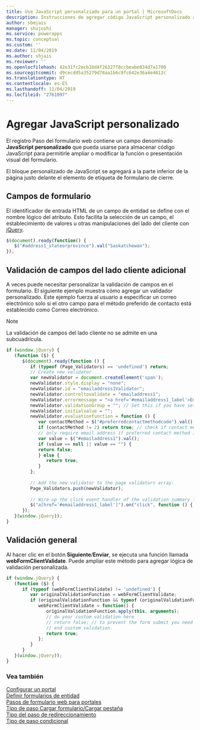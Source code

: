 ```yaml
---
title: Use JavaScript personalziado para un portal | MicrosoftDocs
description: Instrucciones de agregar código JavaScript personalizado a un formulario en un portal
author: sbmjais
manager: shujoshi
ms.service: powerapps
ms.topic: conceptual
ms.custom: ''
ms.date: 11/04/2019
ms.author: shjais
ms.reviewer: ''
ms.openlocfilehash: 42e31fc2ecb18d4f26327f8ccbeabe034d7a1700
ms.sourcegitcommit: d9cecdd5a35279d78aa1b6c9fc642e36a4e4612c
ms.translationtype: HT
ms.contentlocale: es-ES
ms.lasthandoff: 11/04/2019
ms.locfileid: "2761097"
---
```

# <a name="add-custom-javascript"></a>Agregar JavaScript personalizado

El registro Paso del formulario web contiene un campo denominado **JavaScript personalizado** que pueda usarse para almacenar código JavaScript para permitirle ampliar o modificar la función o presentación visual del formulario.

El bloque personalizado de JavaScript se agregará a la parte inferior de la página justo delante el elemento de etiqueta de formulario de cierre.

## <a name="form-fields"></a>Campos de formulario

El identificador de entrada HTML de un campo de entidad se define con el nombre lógico del atributo. Esto facilita la selección de un campo, el establecimiento de valores u otras manipulaciones del lado del cliente con [jQuery](https://jquery.com/).  

```JavaScript
$(document).ready(function() {
   $("#address1_stateorprovince").val("Saskatchewan");
});
```

## <a name="additional-client-side-field-validation"></a>Validación de campos del lado cliente adicional
A veces puede necesitar personalizar la validación de campos en el formulario. El siguiente ejemplo muestra cómo agregar un validador personalizado. Este ejemplo fuerza al usuario a especificar un correo electrónico solo si el otro campo para el método preferido de contacto está establecido como Correo electrónico.

> [!NOTE]
> La validación de campos del lado cliente no se admite en una subcuadrícula.

```JavaScript
if (window.jQuery) {
   (function ($) {
      $(document).ready(function () {
         if (typeof (Page_Validators) == 'undefined') return;
         // Create new validator
         var newValidator = document.createElement('span');
         newValidator.style.display = "none";
         newValidator.id = "emailaddress1Validator";
         newValidator.controltovalidate = "emailaddress1";
         newValidator.errormessage = "<a href='#emailaddress1_label'>Email is a required field.</a>";
         newValidator.validationGroup = ""; // Set this if you have set ValidationGroup on the form
         newValidator.initialvalue = "";
         newValidator.evaluationfunction = function () {
            var contactMethod = $("#preferredcontactmethodcode").val();
            if (contactMethod != 2) return true; // check if contact method is not 'Email'.
            // only require email address if preferred contact method is email.
            var value = $("#emailaddress1").val();
            if (value == null || value == "") {
            return false;
            } else {
               return true;
            }
         };
 
         // Add the new validator to the page validators array:
         Page_Validators.push(newValidator);
 
         // Wire-up the click event handler of the validation summary link
         $("a[href='#emailaddress1_label']").on("click", function () { scrollToAndFocus('emailaddress1_label','emailaddress1'); });
      });
   }(window.jQuery));
}
```

## <a name="general-validation"></a>Validación general

Al hacer clic en el botón **Siguiente**/**Enviar**, se ejecuta una función llamada **webFormClientValidate**. Puede ampliar este método para agregar lógica de validación personalizada.

```JavaScript
if (window.jQuery) {
   (function ($) {
      if (typeof (webFormClientValidate) != 'undefined') {
         var originalValidationFunction = webFormClientValidate;
         if (originalValidationFunction && typeof (originalValidationFunction) == "function") {
            webFormClientValidate = function() {
               originalValidationFunction.apply(this, arguments);
               // do your custom validation here
               // return false; // to prevent the form submit you need to return false
               // end custom validation.
               return true;
            };
         }
      }
   }(window.jQuery));
}
```
### <a name="see-also"></a>Vea también

[Configurar un portal](configure-portal.md)  
[Definir formularios de entidad](entity-forms.md)  
[Pasos de formulario web para portales](web-form-steps.md)  
[Tipo de paso Cargar formulario/Cargar pestaña](load-form-step.md)  
[Tipo del paso de redireccionamiento](add-redirect-step.md)  
[Tipo de paso condicional](add-conditional-step.md)

